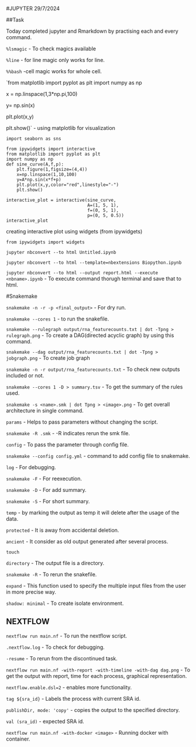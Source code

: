 #JUPYTER                                     29/7/2024

##Task

Today completed jupyter and Rmarkdown by practising each and every command.

`%lsmagic` - To check magics available

`%line` - for line magic only works for line.

`%%bash` -cell magic works for whole cell.

`from matplotlib import pyplot as plt
import numpy as np

x = np.linspace(1,3*np.pi,100)

y= np.sin(x)

plt.plot(x,y)

plt.show()` - using matplotlib for visualization

`import seaborn as sns`
```
from ipywidgets import interactive 
from matplotlib import pyplot as plt
import numpy as np
def sine_curve(A,f,p):
    plt.figure(1,figsize=(4,4))
    x=np.linspace(1,10,100)
    y=A*np.sin(x*f+p)
    plt.plot(x,y,color="red",linestyle="-")
    plt.show()
```
```
interactive_plot = interactive(sine_curve, 
                               A=(1, 5, 1), 
                               f=(0, 5, 1), 
                               p=(0, 5, 0.5))
interactive_plot
```

creating interactive plot using widgets (from ipywidgets)


`from ipywidgets import widgets`

`jupyter nbconvert --to html Untitled.ipynb`

`jupyter nbconvert --to html --template=nbextensions Biopython.ipynb` 

`jupyter nbconvert --to html --output report.html --execute <nbname>.ipynb` - To execute command thorugh terminal and save that to html.

#Snakemake

`snakemake -n -r -p <final_output>` - For dry run.

`snakemake --cores 1` - to run the snakefile.

`snakemake --rulegraph output/rna_featurecounts.txt | dot -Tpng > rulegraph.png` - To create a DAG(directed acyclic graph) by using this command.

`snakemake --dag output/rna_featurecounts.txt | dot -Tpng > jobgraph.png` - To create job graph

`snakemake -n -r output/rna_featurecounts.txt` - To check new outputs included or not.

`snakemake --cores 1 -D > summary.tsv` - To get the summary of the rules used.

`snakemake -s <name>.smk | dot Tpng > <image>.png` - To get overall architecture in single command.

`params` - Helps to pass parameters without changing the script.

`snakemake -R .smk` - -R indicates rerun the smk file.

`config` - To pass the parameter through config file.

`snakemake --config config.yml` - command to add config file to snakemake.

`log` - For debugging.

`snakemake -F` - For reexecution.

`snakemake -D` - For add summary.

`snakemake -S` - For short summary.

`temp` - by marking the output as temp it will delete after the usage of the data.

`protected` - It is away from accidental deletion.

`ancient` - It consider as old output generated after several process.

`touch` 

`directory` - The output file is a directory.

`snakemake -R` - To rerun the snakefile.

`expand` - This function used to specify the multiple input files from the user in more precise way.

`shadow: minimal` - To create isolate environment.

## NEXTFLOW

`nextflow run main.nf` - To run the nextflow script.

`.nextflow.log` - To check for debugging.

`-resume` - To rerun from the discontinued task.

`nextflow run main.nf -with-report -with-timeline -with-dag dag.png` - To get the output with report, time for each process, graphical representation.

`nextflow.enable.dsl=2` - enables more functionality.

`tag ${sra_id}` - Labels the process with current SRA id.

`publishDir, mode: 'copy'` - copies the output to the specified directory.

`val (sra_id)` - expected SRA id.

`nextflow run main.nf -with-docker <image>` - Running docker with container.



